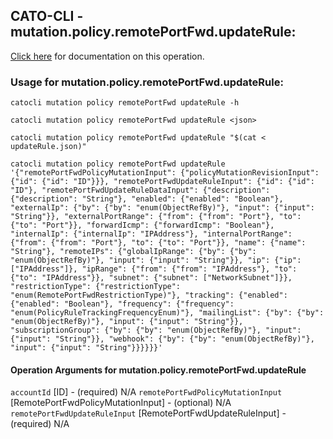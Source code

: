 
## CATO-CLI - mutation.policy.remotePortFwd.updateRule:
[Click here](https://api.catonetworks.com/documentation/#mutation-updateRule) for documentation on this operation.

### Usage for mutation.policy.remotePortFwd.updateRule:

`catocli mutation policy remotePortFwd updateRule -h`

`catocli mutation policy remotePortFwd updateRule <json>`

`catocli mutation policy remotePortFwd updateRule "$(cat < updateRule.json)"`

`catocli mutation policy remotePortFwd updateRule '{"remotePortFwdPolicyMutationInput": {"policyMutationRevisionInput": {"id": {"id": "ID"}}}, "remotePortFwdUpdateRuleInput": {"id": {"id": "ID"}, "remotePortFwdUpdateRuleDataInput": {"description": {"description": "String"}, "enabled": {"enabled": "Boolean"}, "externalIp": {"by": {"by": "enum(ObjectRefBy)"}, "input": {"input": "String"}}, "externalPortRange": {"from": {"from": "Port"}, "to": {"to": "Port"}}, "forwardIcmp": {"forwardIcmp": "Boolean"}, "internalIp": {"internalIp": "IPAddress"}, "internalPortRange": {"from": {"from": "Port"}, "to": {"to": "Port"}}, "name": {"name": "String"}, "remoteIPs": {"globalIpRange": {"by": {"by": "enum(ObjectRefBy)"}, "input": {"input": "String"}}, "ip": {"ip": ["IPAddress"]}, "ipRange": {"from": {"from": "IPAddress"}, "to": {"to": "IPAddress"}}, "subnet": {"subnet": ["NetworkSubnet"]}}, "restrictionType": {"restrictionType": "enum(RemotePortFwdRestrictionType)"}, "tracking": {"enabled": {"enabled": "Boolean"}, "frequency": {"frequency": "enum(PolicyRuleTrackingFrequencyEnum)"}, "mailingList": {"by": {"by": "enum(ObjectRefBy)"}, "input": {"input": "String"}}, "subscriptionGroup": {"by": {"by": "enum(ObjectRefBy)"}, "input": {"input": "String"}}, "webhook": {"by": {"by": "enum(ObjectRefBy)"}, "input": {"input": "String"}}}}}}'`

#### Operation Arguments for mutation.policy.remotePortFwd.updateRule ####
`accountId` [ID] - (required) N/A 
`remotePortFwdPolicyMutationInput` [RemotePortFwdPolicyMutationInput] - (optional) N/A 
`remotePortFwdUpdateRuleInput` [RemotePortFwdUpdateRuleInput] - (required) N/A 
